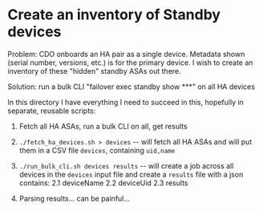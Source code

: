 # Create an inventory of Standby devices

Problem: CDO onboards an HA pair as a single device. Metadata shown (serial number, versions, etc.) is for the primary device. I wish to create an inventory of these "hidden" standby ASAs out there.

Solution: run a bulk CLI "failover exec standby show ***" on all HA devices

In this directory I have everything I need to succeed in this, hopefully in separate, reusable scripts:
1. Fetch all HA ASAs, run a bulk CLI on all, get results

1. `./fetch_ha_devices.sh > devices` -- will fetch all HA ASAs and will put them in a CSV file `devices`, containing `uid,name`
2. `./run_bulk_cli.sh devices results` -- will create a job across all devices in the `devices` input file and create a `results` file with a json contains:
2.1 deviceName
2.2 deviceUid
2.3 results
3. Parsing results... can be painful...
